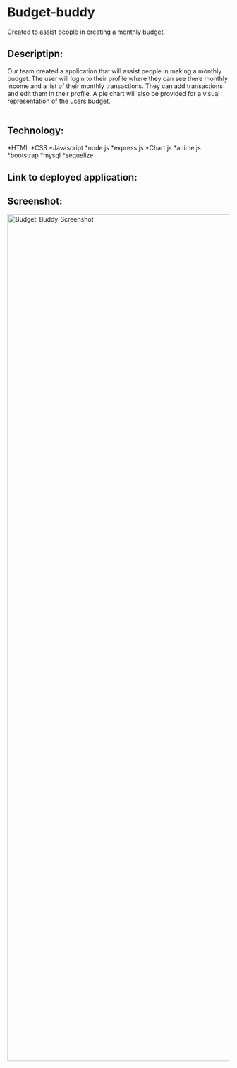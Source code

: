 # Budget-buddy
Created to assist people in creating a monthly budget.

## Descriptipn:</br>
Our team created a application that will assist people in making a monthly budget. The user will login to their profile where they can see there monthly income and a list of their monthly transactions. They can add transactions and edit them in their profile. A pie chart will also be provided for a visual representation of the users budget.</br></br>

## Technology:</br>
*HTML
*CSS
*Javascript
*node.js
*express.js
*Chart.js
*anime.js
*bootstrap
*mysql
*sequelize

## Link to deployed application:</br>



## Screenshot:</br>
<img width="1920" alt="Budget_Buddy_Screenshot" src="https://user-images.githubusercontent.com/88754114/144938032-de85ea09-6806-49bd-a6cf-920a910197f7.png">
